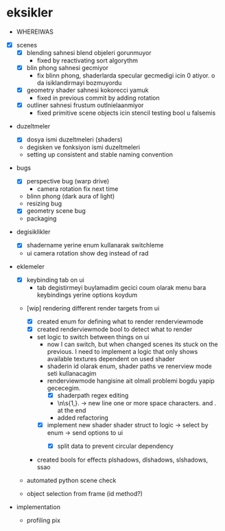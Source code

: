 # eksikler

- WHEREIWAS

- [x] scenes
    - [x] blending sahnesi blend objeleri gorunmuyor
        - fixed by reactivating sort algorythm
    - [x] blin phong sahnesi gecmiyor
        - fix blinn phong, shaderlarda specular gecmedigi icin 0 atiyor. o da isiklandirmayi bozmuyordu
    - [x] geometry shader sahnesi kokorecci yamuk
        - fixed in previous commit by adding rotation
    - [x] outliner sahnesi frustum outlnielaanmiyor
        - fixed primitive scene objects icin stencil testing bool u falsemis

- duzeltmeler
    - [x] dosya ismi duzeltmeleri (shaders)
    - degisken ve fonksiyon ismi duzeltmeleri
    - setting up consistent and stable naming convention

- bugs
    - [x] perspective bug (warp drive)
        - camera rotation fix next time
    - blinn phong (dark aura of light)
    - resizing bug
    - [x] geometry scene bug
    - packaging

- degisiklikler
    - [x] shadername yerine enum kullanarak switchleme
    - ui camera rotation show deg instead of rad

- eklemeler
    - [x] keybinding tab on ui
        - tab degistirmeyi buylamadim gecici coum olarak menu bara keybindings yerine options koydum

    - [wip] rendering different render targets  from ui
        - [x] created enum for defining what to render renderviewmode
        - [x] created renderviewmode bool to detect what to render
        - set logic to switch between things on ui  
            - now I can switch, but when changed scenes its stuck on the previous. I need to implement a logic that only shows available textures dependent on used shader
            - shaderin id olarak enum, shader paths ve renerview mode seti kullanacagim
            - renderviewmode hangisine ait olmali problemi bogdu yapip gececegim.
                - [x] shaderpath regex editing
                - \n\s{1,}\. -> new line one or more space characters. and . at the end
                - added refactoring
            - [x] implement new shader shader struct to logic -> select by enum -> send options to ui
                - [x] split data to prevent circular dependency


        - created bools for effects plshadows, dlshadows, slshadows, ssao 
    
    - automated python scene check 
    
    - object selection from frame (id method?)

- implementation 
    - profiling pix